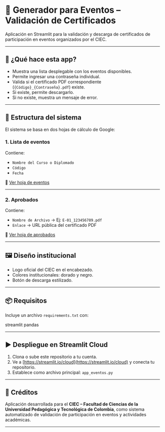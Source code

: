 # 🎫 Generador para Eventos – Validación de Certificados

Aplicación en Streamlit para la validación y descarga de certificados de participación en eventos organizados por el CIEC.

---

## 🚀 ¿Qué hace esta app?

- Muestra una lista desplegable con los eventos disponibles.
- Permite ingresar una contraseña individual.
- Valida si el certificado PDF correspondiente (`{Código}_{Contraseña}.pdf`) existe.
- Si existe, permite descargarlo.
- Si no existe, muestra un mensaje de error.

---

## 📁 Estructura del sistema

El sistema se basa en dos hojas de cálculo de Google:

### 1. **Lista de eventos**
Contiene:
- `Nombre del Curso o Diplomado`
- `Código`
- `Fecha`

📄 [Ver hoja de eventos](https://docs.google.com/spreadsheets/d/1jtnIcVBFCRX-lunJk3YCFtxOXMNbsarAemgOnBsvXDY)

---

### 2. **Aprobados**
Contiene:
- `Nombre de Archivo` → Ej: `E-01_123456789.pdf`
- `Enlace` → URL pública del certificado PDF

📄 [Ver hoja de aprobados](https://docs.google.com/spreadsheets/d/1_Kfc2LDo6kP9e0RgwZQVkRyuQz2_utElTbp5v7aRw-Q)

---

## 🖼️ Diseño institucional

- Logo oficial del CIEC en el encabezado.
- Colores institucionales: dorado y negro.
- Botón de descarga estilizado.

---

## 📦 Requisitos

Incluye un archivo `requirements.txt` con: 

streamlit pandas

---

## ▶️ Despliegue en Streamlit Cloud

1. Clona o sube este repositorio a tu cuenta.
2. Ve a [https://streamlit.io/cloud](https://streamlit.io/cloud) y conecta tu repositorio.
3. Establece como archivo principal: `app_eventos.py`

---

## 🙌 Créditos

Aplicación desarrollada para el **CIEC – Facultad de Ciencias de la Universidad Pedagógica y Tecnológica de Colombia**, como sistema automatizado de validación de participación en eventos y actividades académicas.

---
